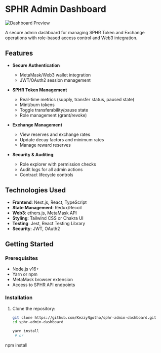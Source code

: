 # SPHR Admin Dashboard

![Dashboard Preview](public/preview.png) 

A secure admin dashboard for managing SPHR Token and Exchange operations with role-based access control and Web3 integration.

## Features

- **Secure Authentication**
  - MetaMask/Web3 wallet integration
  - JWT/OAuth2 session management

- **SPHR Token Management**
  - Real-time metrics (supply, transfer status, paused state)
  - Mint/burn tokens
  - Toggle transferability/pause state
  - Role management (grant/revoke)

- **Exchange Management**
  - View reserves and exchange rates
  - Update decay factors and minimum rates
  - Manage reward reserves

- **Security & Auditing**
  - Role explorer with permission checks
  - Audit logs for all admin actions
  - Contract lifecycle controls

## Technologies Used

- **Frontend**: Next.js, React, TypeScript
- **State Management**: Redux/Recoil
- **Web3**: ethers.js, MetaMask API
- **Styling**: Tailwind CSS or Chakra UI
- **Testing**: Jest, React Testing Library
- **Security**: JWT, OAuth2

## Getting Started

### Prerequisites

- Node.js v16+
- Yarn or npm
- MetaMask browser extension
- Access to SPHR API endpoints

### Installation

1. Clone the repository:
   ```bash
   git clone https://github.com/KezzyNgotho/sphr-admin-dashboard.git
   cd sphr-admin-dashboard

   yarn install
    # or
npm install